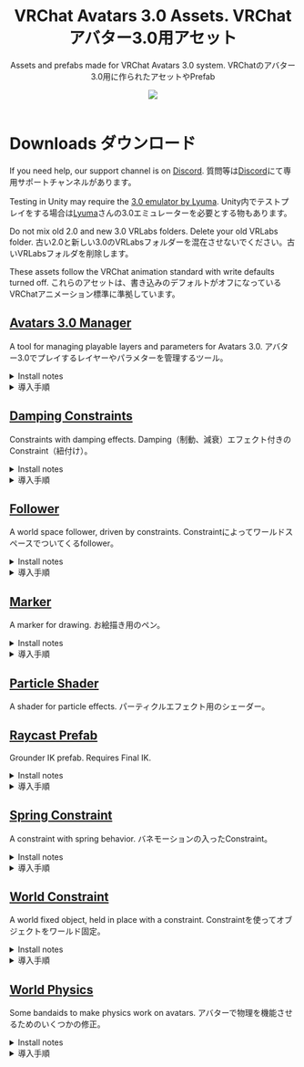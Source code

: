 <div align="center">
  <h1>
      VRChat Avatars 3.0 Assets. VRChat アバター3.0用アセット
  </h1>
  <p>
     Assets and prefabs made for VRChat Avatars 3.0 system. VRChatのアバター3.0用に作られたアセットやPrefab
  </p>

  <a href="https://github.com/VRLabs/VRChat-Avatars-3.0/releases/latest">
    <img src="https://img.shields.io/github/v/release/VRLabs/VRChat-Avatars-3.0.svg?style=flat-square">
  </a>
  <br />
  <br />
</div>

# Downloads ダウンロード

If you need help, our support channel is on [Discord](https://discord.gg/THCRsJc). 質問等は[Discord](https://discord.gg/THCRsJc)にて専用サポートチャンネルがあります。

Testing in Unity may require the [3.0 emulator by Lyuma](https://github.com/lyuma/Av3Emulator). Unity内でテストプレイをする場合は[Lyuma](https://github.com/lyuma/Av3Emulator)さんの3.0エミュレーターを必要とする物もあります。

Do not mix old 2.0 and new 3.0 VRLabs folders. Delete your old VRLabs folder. 古い2.0と新しい3.0のVRLabsフォルダーを混在させないでください。古いVRLabsフォルダを削除します。

These assets follow the VRChat animation standard with write defaults turned off. これらのアセットは、書き込みのデフォルトがオフになっているVRChatアニメーション標準に準拠しています。

## [Avatars 3.0 Manager](https://github.com/VRLabs/VRChat-Avatars-3.0/releases/download/1/AV3Manager.unitypackage)

A tool for managing playable layers and parameters for Avatars 3.0. アバター3.0でプレイするレイヤーやパラメターを管理するツール。
 
<details>
  <summary>Install notes</summary>

> This tool merges animator controllers to your avatar's playable layer controllers and syncs to your avatar's expression parameters.
>
> Open VRLabs > Avatars 3.0 Manager from the menu bar.
> 
> Place your avatar in the "Avatar" field within the opened window.
> 
> Expand the playable layer to merge on and click "Add animator to merge".
> 
> Place the animator controller to merge in the "Controller" field.
> 
> A suffix is appended to a new parameter if it shares its name with an existing parameter. Modify or remove suffixes as needed.
> 
> Click "Merge on current" to merge into the avatar's existing controller. Sync parameters as needed.

</details>

</details>

<details>
  <summary>導入手順</summary>

> 近日公開。

</details>

## [Damping Constraints](https://github.com/VRLabs/VRChat-Avatars-3.0/releases/download/1/DampingConstraints.unitypackage)

Constraints with damping effects. Damping（制動、減衰）エフェクト付きのConstraint（紐付け）。

<details>
  <summary>Install notes</summary>

> There are constraints for position and rotation. 
> 
> Replace the Cube under Damping Constraint/Container with your own objects.
>
> Damping Constraint/Container will follow Damping Constraint/Target.
>
> Within the Container constraint, the smaller the weight to the Target, the more motion will be dampened.

</details>

<details>
  <summary>導入手順</summary>

> 位置(Position)と回転(Rotation)用のConstraintがあります。
> 
> Damping Constraint/ContainerについているCubeを任意のオブジェクトと交換してください。
>
> Damping Constraint/ContainerはDamping Constraint/Targetを追尾します。
>
> ContainerのConstraint内では重さ（weight）が少なければ少ないほどモーションが減衰します。

</details>

## [Follower](https://github.com/VRLabs/VRChat-Avatars-3.0/releases/download/1/Follower.unitypackage)

A world space follower, driven by constraints. Constraintによってワールドスペースでついてくるfollower。

<details>
  <summary>Install notes</summary>
  
> Testing in Unity requires the [3.0 emulator by Lyuma](https://github.com/lyuma/Av3Emulator).
> 
> Merge the FX controller to your own FX controller, using the [Avatars 3.0 Manager](https://github.com/VRLabs/VRChat-Avatars-3.0/releases/download/1/AV3Manager.unitypackage) tool. 
> 
> The Follower.prefab should go to the base of your Unity scene, which will give it base Unity scaling.
> 
> Unpack the prefab by right-clicking it and move the prefab to base of your avatar.
> 
> Expand the prefab, and locate Follower/FollowerTarget. Move this object out of the Follower hierarchy. Position the FollowerTarget where you want.
> 
> Follower/Container is where you place your objects that you want to follow.
> 
> To change the speed of the follower, you can edit the Speed.anim clip inside the Animations folder.
>
> As a result of breaking changes, a hotfix has been applied to this package so it will continue to work in 3.0.
>
> You must make sure the layers "ꜰᴏʟʟᴏᴡ+" and "ꜰᴏʟʟᴏᴡ-" are ordered below your base layer(base layer:0, ꜰᴏʟʟᴏᴡ+:1, ꜰᴏʟʟᴏᴡ-:2), otherwise the hotfix will not work properly.

</details>

<details>
  <summary>導入手順</summary>
  
> ※Unity内でテストプレイする場合は[Lyuma](https://github.com/lyuma/Av3Emulator)さん作成の3.0エミュレーターが必要となります。
> 
> アバター3.0の[Manager tool](https://github.com/VRLabs/VRChat-Avatars-3.0/releases/download/1/AV3Manager.unitypackage)を使用し、FX controllerを自身のFX controllerとマージしてください。
> 
> "Follower.prefab"はUnity sceneのベース（一番下）に置くとbase Unityのスケールが使用できます。
> 
> Prefabを右クリックして"Unpack the prefab"を選択してからPrefabごとアバターのベースに追加してください。
> 
> Prefabを開き、Follower/FollowerTargetを探し、そのオブジェクトをFollowerのヒエラルキーから抜いてください。FollowerTargetを任意の場所に移動させてください。
> 
> Follower/Containerには追尾したいオブジェクトを置いてください
> 
> Followerのスピードを変えたい場合はAnimationsのフォルダー内にあるSpeed.animのクリップを編集してください。

</details>

## [Marker](https://github.com/VRLabs/VRChat-Avatars-3.0/releases/download/1/Marker.unitypackage)

A marker for drawing. お絵描き用のペン。

<details>
  <summary>Install notes</summary>
  
> Testing in Unity requires the [3.0 emulator by Lyuma](https://github.com/lyuma/Av3Emulator).
> 
> The [Avatars 3.0 Manager](https://github.com/VRLabs/VRChat-Avatars-3.0/releases/download/1/AV3Manager.unitypackage) is a required dependency.
>
> Drag the Marker.cs script onto your avatar. You can customize settings for installing the marker. Some settings have tooltips for explanation.
> 
> After generating the marker, the marker 'ink' emits from the MarkerTarget. Adjust the MarkerTarget transform if needed. 
> 
> For the index finger setup, position MarkerTarget on the tip of your avatar's index finger.
> 
> For the handheld marker setup, enter playmode and enable the marker via the emulator to position, rotate, and scale MarkerTarget so it fits in your avatar's hand. When finished, copy MarkerTarget's transform component to paste its values outside of playmode. 
>
> Click "Finish Setup" to finalize your marker and remove the script from your avatar.
>
> In-game, use Rock 'n Roll to draw for the handheld marker setup or Fingerpoint using the index finger setup.

</details>

<details>
  <summary>導入手順</summary>
  
> 近日公開。

</details>

## [Particle Shader](https://github.com/VRLabs/VRChat-Avatars-3.0/releases/download/1/ParticleShader.unitypackage)

A shader for particle effects. パーティクルエフェクト用のシェーダー。

## [Raycast Prefab](https://github.com/VRLabs/VRChat-Avatars-3.0/releases/download/1/RaycastPrefab.unitypackage)

Grounder IK prefab. Requires Final IK.

<details>
  <summary>Install notes</summary>

> Add Raycast.prefab to your scene and enter play mode. Rotate Raycast/CastingTarget.

</details>

<details>
  <summary>導入手順</summary>

> 近日公開。

</details>
 
## [Spring Constraint](https://github.com/VRLabs/VRChat-Avatars-3.0/releases/download/1/SpringConstraint.unitypackage)

A constraint with spring behavior. バネモーションの入ったConstraint。

<details>
  <summary>Install notes</summary>

> Replace the Cube under Spring Constraint/Container with your own objects.
>
> The Container will follow Spring Constraint/SpringTarget.
>
> To change the characteristics of the spring, change the position constraint values on the Spring Constraint/Motion object. 
> 
> Sources > SpringTarget (default 1.1) controls the strength of the spring. Higher values make it harder to stretch the spring. Min: 1, Max: 2
>
> Sources > Motion (default 4) dampens acceleration, the higher the value the slower Spring Constraint/Container accelerates.

</details>

<details>
  <summary>導入手順</summary>

> Spring Constraint/ContainerについているCubeを任意のオブジェクトと交換してください。
>
> ContainerはSpring Constraint/SpringTargetを追尾します。
>
> Springの調整をする場合はSpring Constraint/Motionオブジェクトのposition constraintの数値を編集してください。
> 
> Sources > SpringTarget (デフォルト値 1.1)はバネの強さをコントロールします。数値が高ければ高いほど伸びにくくなります（最小値１、最大値２）
>
> Sources > Motion (デフォルト値 4)は加速を減衰、数値が高ければ高いほどSpring Constraint/Containerの加速がゆっくりになります。

</details>


## [World Constraint](https://github.com/VRLabs/VRChat-Avatars-3.0/releases/download/1/WorldConstraint.unitypackage)

A world fixed object, held in place with a constraint. Constraintを使ってオブジェクトをワールド固定。

<details>
  <summary>Install notes</summary>

> The world constraining method itself is 1 constraint and simple. Look at it and profit.
>
> Testing in Unity requires the [3.0 emulator by Lyuma](https://github.com/lyuma/Av3Emulator).
> 
> Merge the FX controller to your own FX controller, using the [Avatars 3.0 Manager](https://github.com/VRLabs/VRChat-Avatars-3.0/releases/download/1/AV3Manager.unitypackage) tool.
> 
> "WorldFX" is a synced parameter, so click the checkbox within the tool to add it to your avatar's parameter asset.
>
> The World Constraint.prefab should go to the base of your Unity scene, which will give it base Unity scaling.
>
> Unpack the prefab by right-clicking it and move the prefab to base of your avatar.
> 
> Expand the prefab, and locate World Constraint/ResetTarget. Move this object out of the prefab to anywhere else on your avatar.
>
> World Constraint/Container will start at and reset to ResetTarget.
>
> Replace the Cube under World Constraint/Container with your own objects.
>
> Review the handleWorldFX layer that was merged into your FX controller. Change "WorldFX" parameter to cause transitions within this layer.

</details>

<details>
  <summary>導入手順</summary>

> 1つのConstraintで完結する比較的シンプルなメソッドです。
>
> ※Unity内でテストプレイする場合は[Lyuma](https://github.com/lyuma/Av3Emulator)さん作成の3.0エミュレーターが必要となります。
> 
> アバター3.0の[Manager tool](https://github.com/VRLabs/VRChat-Avatars-3.0/releases/download/1/AV3Manager.unitypackage)を使用し、FX controllerを自身のFX controllerとマージしてください。
> 
> "WorldFX"は同期型のパラメターなのでアバターのパラメターに追加する場合はツール内でチェックを入れてください。
>
> "World Constraint.prefab"はUnity sceneのベース（一番下）に置くとbase Unityのスケールが使用できます。
>
> Prefabを右クリックして"Unpack the prefab"を選択してからプレハブごとアバターのベースに追加してください。
> 
> Prefabを開き、World Constraint/ResetTargetを探してください。Prefab外の任意の場所（アバター内）に移動させてください。
>
> World Constraint/ContainerはResetTargetからスタート、リセットします。
>
> World Constraint/ContainerについているCubeを任意のオブジェクトと交換してください。
>
> FX Controllerに追加したhandleWorldFXのレイヤーをご確認ください。このレイヤーでトランジションを使いたい場合は"WorldFX"のパラメターを使ってください。

</details>

## [World Physics](https://github.com/VRLabs/VRChat-Avatars-3.0/releases/download/1/WorldPhysics.unitypackage)

Some bandaids to make physics work on avatars. アバターで物理を機能させるためのいくつかの修正。

<details>
  <summary>Install notes</summary>

> This package fixes two problems that break avatar physics in VRChat. First, it turns off collider components in the mirror reflection copy of your avatar to fix local collision. Second, it fixes incorrect movement with rigidbodies in world space. Unity physics is rather open-ended and making things work as you intend beyond these fixes is your responsibility.
>
> Testing in Unity requires the [3.0 emulator by Lyuma](https://github.com/lyuma/Av3Emulator).
> 
> Merge the FX controller to your own FX controller using the [Avatars 3.0 Manager](https://github.com/VRLabs/VRChat-Avatars-3.0/releases/download/1/AV3Manager.unitypackage) tool.
> 
> The World Physics.prefab should go to the base of your Unity scene, which will give it base Unity scaling.
>
> Unpack the prefab by right-clicking it and move the prefab to base of your avatar.
> 
> World Physics/Rigidbody and World Physics/Rigidbody/Collider are set up for a physics demo. A cube falls and collides with the world.
>
> If you want to see the demo, move World Physics/RigidbodyTarget out of the World Physics hierarchy, to the base of the avatar, and raise the height. You can take this in-game or use the emulator for testing.
>
> Review the readyPhysics and handlePhysics layers that were merged into your FX controller. 
> 
> The readyPhysics layer is used to turn off the collider components on the mirror reflection copy of your avatar. Edit the "Fix Colliders.anim" to turn off any collider component you use for physics.
>
> The handlePhysics layer is for the physics demo. The layer waits for the "Physics" local parameter to be True. You should similarly wait for the "Physics" parameter to be True before animating physics in your custom layers.
> 
> A local "IsMirror" boolean parameter is exposed in the case that you need to animate your colliders, or anything else, conditionally with the mirror.
>
> The "Is Kinematic" property doesn't seem to persist, so you must constantly animate this property if you want it to stay the way you animated it.
>
> Using gravity seems to have some minor local-only issues on the Y axis and with culling. Not really a big deal, hard to even notice. Doesn't happen if you don't use gravity on a given rigidbody.

</details>

<details>
  <summary>導入手順</summary>

> 近日公開。

</details>
